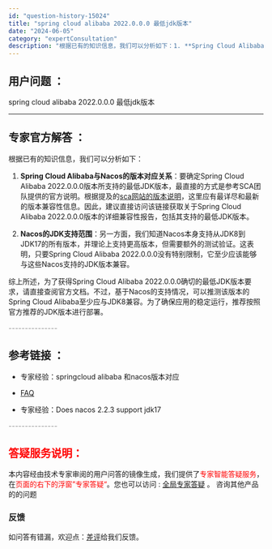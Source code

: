 ```yaml
---
id: "question-history-15024"
title: "spring cloud alibaba 2022.0.0.0 最低jdk版本"
date: "2024-06-05"
category: "expertConsultation"
description: "根据已有的知识信息，我们可以分析如下：1. **Spring Cloud Alibaba与Nacos的版本对应关系**：要确定Spring Cloud Alibaba 2022.0.0.0版本所支持的最低JDK版本，最直接的方式是参考SCA团队提供的官方说明。根据提及的[sca网站的版本说明](ht"
---
```


## 用户问题 ： 
 spring cloud alibaba 2022.0.0.0 最低jdk版本  

---------------
## 专家官方解答 ：

根据已有的知识信息，我们可以分析如下：

1. **Spring Cloud Alibaba与Nacos的版本对应关系**：要确定Spring Cloud Alibaba 2022.0.0.0版本所支持的最低JDK版本，最直接的方式是参考SCA团队提供的官方说明。根据提及的[sca网站的版本说明](https://sca.aliyun.com/docs/2023/overview/version-explain/?spm=5176.29160081.0.0.74805a752XWBvK)，这里应有最详尽和最新的版本兼容性信息。因此，建议直接访问该链接获取关于Spring Cloud Alibaba 2022.0.0.0版本的详细兼容性报告，包括其支持的最低JDK版本。

2. **Nacos的JDK支持范围**：另一方面，我们知道Nacos本身支持从JDK8到JDK17的所有版本，并理论上支持更高版本，但需要额外的测试验证。这表明，只要Spring Cloud Alibaba 2022.0.0.0没有特别限制，它至少应该能够与这些Nacos支持的JDK版本兼容。

综上所述，为了获得Spring Cloud Alibaba 2022.0.0.0确切的最低JDK版本要求，请直接查阅官方文档。不过，基于Nacos的支持情况，可以推测该版本的Spring Cloud Alibaba至少应与JDK8兼容。为了确保应用的稳定运行，推荐按照官方推荐的JDK版本进行部署。


<font color="#949494">---------------</font> 


## 参考链接 ：

* 专家经验：springcloud alibaba 和nacos版本对应 
 
 * [FAQ](https://nacos.io/docs/latest/guide/user/faq)
 
 * 专家经验：Does nacos 2.2.3 support jdk17 


 <font color="#949494">---------------</font> 
 


## <font color="#FF0000">答疑服务说明：</font> 

本内容经由技术专家审阅的用户问答的镜像生成，我们提供了<font color="#FF0000">专家智能答疑服务</font>，在<font color="#FF0000">页面的右下的浮窗”专家答疑“</font>。您也可以访问 : [全局专家答疑](https://answer.opensource.alibaba.com/docs/intro) 。 咨询其他产品的的问题

### 反馈
如问答有错漏，欢迎点：[差评](https://ai.nacos.io/user/feedbackByEnhancerGradePOJOID?enhancerGradePOJOId=15118)给我们反馈。
